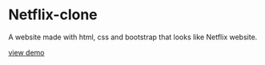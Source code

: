 # Netflix-clone

A website made with html, css and bootstrap that looks like Netflix website. 

[view demo](https://sindhuinti.github.io/Netflix---clone/)
